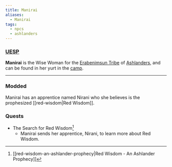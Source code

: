 ```yaml
---
title: Manirai
aliases:
  - Manirai
tags:
  - npcs
  - ashlanders
---
```

### [UESP](https://en.uesp.net/wiki/Morrowind:Manirai)
**Manirai** is the Wise Woman for the [Erabenimsun Tribe](https://en.uesp.net/wiki/Morrowind:Erabenimsun_Tribe "Morrowind:Erabenimsun Tribe") of [Ashlanders](https://en.uesp.net/wiki/Morrowind:Ashlanders "Morrowind:Ashlanders"), and can be found in her yurt in the [camp](https://en.uesp.net/wiki/Morrowind:Erabenimsun_Camp).

***
### Modded
Manirai has an apprentice named Nirani who she believes is the prophesized [[red-wisdom|Red Wisdom]].
### Quests
* The Search for Red Wisdom[^1]
	* Manirai sends her apprentice, Nirani, to learn more about Red Wisdom.

[^1]: [[red-wisdom-an-ashlander-prophecy|Red Wisdom - An Ashlander Prophecy]]
